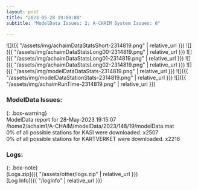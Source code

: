 ```yaml
---
layout: post
title: "2023-05-28 19:00:00"
subtitle: "ModelData Issues: 2; A-CHAIM System Issues: 0"

---
```


![]({{ "/assets/img/achaimDataStatsShort-2314819.png" | relative_url }})
![]({{ "/assets/img/achaimDataStatsLong00-2314819.png" | relative_url }})
![]({{ "/assets/img/achaimDataStatsLong01-2314819.png" | relative_url }})
![]({{ "/assets/img/achaimDataStatsLong02-2314819.png" | relative_url }})
![]({{ "/assets/img/modelDataDataStats-2314819.png" | relative_url }})
![]({{ "/assets/img/modelDataStationStats-2314819.png" | relative_url }})
![]({{ "/assets/img/achaimRunTime-2314819.png" | relative_url }})


### ModelData Issues:  
  
{: .box-warning}  
 ModelData report for 28-May-2023 19:15:07   
 /home2/achaim1/A-CHAIM/modelData/2023/148/19/modelData.mat   
 0% of all possible stations for KASI were downloaded. x2507   
 0% of all possible stations for KARTVERKET were downloaded. x2216   
  


### Logs:  
  
{: .box-note}  
[Logs.zip]({{ "/assets/other/logs.zip" | relative_url }})  
[Log Info]({{ "/logInfo" | relative_url }})  
